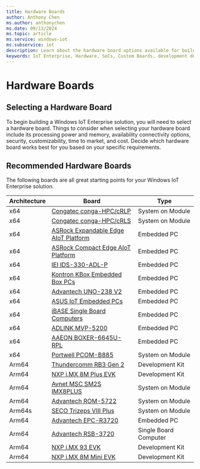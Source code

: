 ```yaml
---
title: Hardware Boards
author: Anthony Chen
ms.author: anthonychen
ms.date: 09/13/2024
ms.topic: article
ms.service: windows-iot
ms.subservice: iot
description: Learn about the hardware board options available for building Windows IoT devices
keywords: IoT Enterprise, Hardware, SoCs, Custom Boards, development devices, boards, SOC, SOM, system on chips, Windows IoT
---
```


# Hardware Boards

## Selecting a Hardware Board

To begin building a Windows IoT Enterprise solution, you will need to select a hardware board. Things to consider when selecting your hardware board include its processing power and memory, availability connectivity options, security, customizability, time to market, and cost. Decide which hardware board works best for you based on your specific requirements.

## Recommended Hardware Boards

The following boards are all great starting points for your Windows IoT Enterprise solution.

| Architecture | Board | Type |
|-|--------------|-----|
|x64|[Congatec conga-HPC/cRLP](https://www.congatec.com/en/products/com-hpc/conga-hpccrlp/)|System on Module|
|x64|[Congatec conga-HPC/cRLS](https://www.congatec.com/en/products/com-hpc/conga-hpccrls/)|System on Module|
|x64|[ASRock Expandable Edge AIoT Platform](https://www.asrockind.com/en-gb/expandable-edge-aiot-platform)|Embedded PC|
|x64|[ASRock Compact Edge AIoT Platform](https://www.asrockind.com/en-gb/compact-edge-aiot-platformm)|Embedded PC|
|x64|[IEI IDS-330-ADL-P](https://www.ieiworld.com/en/product/model.php?II=942)|Embedded PC|
|x64|[Kontron KBox Embedded Box PCs](https://www.kontron.com/en/products/energy/embedded-box-pc/c139294)|Embedded PC|
|x64|[Advantech UNO-238 V2](https://www.advantech.com/en-us/products/9a0cc561-8fc2-4e22-969c-9df90a3952b5/uno-238-v2/mod_77575fa5-5252-41a8-9f0d-5ef789890faf)|Embedded PC|
|x64|[ASUS IoT Embedded PCs](https://iot.asus.com/embedded-computers-edge-ai-systems/all-series/filter?Series=Fanless-Embedded-Computers,Embedded-Computers&Spec=86)|Embedded PC|
|x64|[iBASE Single Board Computers](https://www.ibase.com.tw/en/product/category/Embedded_Computing/Single_Board_Computer/x86_based_3_5_Single_Board_Computer)|Embedded PC|
|x64|[ADLINK MVP-5200](https://www.adlinktech.com/Products/Industrial_PCs_Fanless_Embedded_PCs/IntegratedFanlessEmbeddedComputers/MVP-5200_Series?lang=en)|Embedded PC|
|x64|[AAEON BOXER-6645U-RPL](https://www.aaeon.com/en/p/compact-fanless-box-6645u-rpl)|Embedded PC|
|x64|[Portwell PCOM-B885](https://portwell.com/products/detail.php?CUSTCHAR1=PCOM-B885)|System on Module|
|Arm64|[Thundercomm RB3 Gen 2](https://www.thundercomm.com/product/qualcomm-rb3-gen-2/)|Development Kit|
|Arm64|[NXP i.MX 8M Plus EVK](https://www.nxp.com/design/development-boards/i-mx-evaluation-and-development-boards/evaluation-kit-for-the-i-mx-8m-plus-applications-processor:8MPLUSLPD4-EVK)|Development Kit|
|Arm64|[Avnet MSC SM2S IMX8PLUS](https://embedded.avnet.com/product/msc-sm2s-imx8plus/)|System on Module|
|Arm64|[Advantech ROM-5722](https://www.advantech.com/en/products/computer-on-module/rom-5722/mod_11aa0c77-868e-4014-8151-ac7a7a1c5c1b)|System on Module|
|Arm64s|[SECO Trizeps VIII Plus](https://edge.seco.com/usa/trizeps-viii-plus.html)|System on Module|
|Arm64|[Advantech EPC-R3720](https://www.advantech.com/en/products/880a61e5-3fed-41f3-bf53-8be2410c0f19/epc-r3720/mod_fde326be-b36e-4044-ba9a-28c4c49a25c6)|Embedded PC|
|Arm64|[Advantech RSB-3720](https://www.advantech.com/en/products/single_board_computer/rsb-3720/mod_d2f1b0bc-650b-449a-8ef7-b65ce4f69949)|Single Board Computer|
|Arm64|[NXP i.MX 93 EVK](https://www.nxp.com/products/processors-and-microcontrollers/arm-processors/i-mx-applications-processors/i-mx-9-processors/i-mx-93-applications-processor-family-arm-cortex-a55-ml-acceleration-power-efficient-mpu:i.MX93)|Development Kit|
|Arm64|[NXP i.MX 8M Mini EVK](https://www.nxp.com/design/development-boards/i-mx-evaluation-and-development-boards/evaluation-kit-for-the-i-mx-8m-mini-applications-processor:8MMINILPD4-EVK)|Development Kit|

